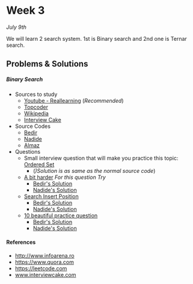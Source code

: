 # Week 3
<em>July 9th</em>

We will learn 2 search system. 1st is Binary search and 2nd one is Ternar search.

## Problems & Solutions
##### Binary Search
  - Sources to study
    - [Youtube - Reallearning](https://www.youtube.com/watch?v=vohuRrwbTT4) (_Recommended_)
    - [Topcoder](https://www.topcoder.com/community/data-science/data-science-tutorials/binary-search/)
    - [Wikipedia](https://en.wikipedia.org/wiki/Binary_search_algorithm)
    - [Interview Cake](https://www.interviewcake.com/concept/java/binary-search)
  - Source Codes
    - [Bedir](https://github.com/BedirT/AlgorithmsL/blob/master/Algorithms/Searching/binarySearch.cpp)
    - [Nadide](https://github.com/nadide/ACM-ICPC/blob/master/codes/search_binarySearch.c)
    - [Almaz]()
  - Questions
    - Small interview question that will make you practice this topic: [Ordered Set](https://www.interviewcake.com/question/python/find-in-ordered-set)
      - (_)Solution is as same as the normal source code_)
    - [A bit harder](https://www.interviewcake.com/question/python/find-duplicate-optimize-for-space) _For this question Try_
      - [Bedir's Solution]()
      - [Nadide's Solution]()
    - [Search Insert Position](https://leetcode.com/problems/search-insert-position/)
      - [Bedir's Solution]()
      - [Nadide's Solution]()
    - [10 beautiful practice question](http://www.infoarena.ro/blog/binary-search-shortlist)
      - [Bedir's Solution]()
      - [Nadide's Solution]()

#### References
  - http://www.infoarena.ro
  - https://www.quora.com
  - https://leetcode.com
  - www.interviewcake.com

